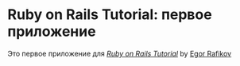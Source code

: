 

# Ruby on Rails Tutorial: первое приложение

Это первое приложение для
[*Ruby on Rails Tutorial*](http://railstutorial.org/) by
[Egor Rafikov](http://vk.com/slamdunkooo)


